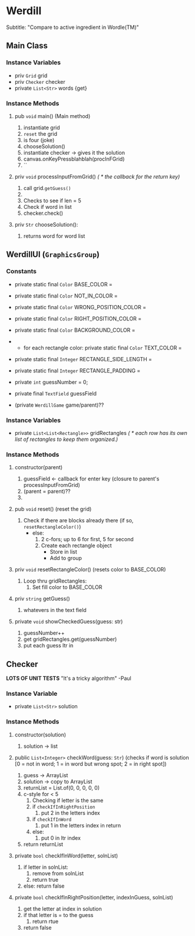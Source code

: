 # Werdill
Subtitle: "Compare to active ingredient in Wordle(TM)"

<!-------------------------------------------------------->

## Main Class

### Instance Variables
- priv `Grid` grid
- priv `Checker` checker
- private `List<Str>` words {get}

### Instance Methods
1. pub `void` main() (Main method)
    1. instantiate grid
    2. `reset` the grid
    3. is four (joke)
    3. chooseSolution()
    3. instantiate checker -> gives it the solution
    17. canvas.onKeyPressblahblah(procInFGrid)
    3. ``

2. priv `void` processInputFromGrid() *( \* the callback for the return key)*
    1. call grid.`getGuess()`
    219. 
    1. Checks to see if len = 5
    2. Check if word in list
    4. checker.check()

3. priv `Str` chooseSolution():
    1. returns word for word list


<!-------------------------------------------------------->

## WerdillUI (`GraphicsGroup`)

### Constants
- private static final `Color` BASE_COLOR = 
- private static final `Color` NOT_IN_COLOR =
- private static final `Color` WRONG_POSITION_COLOR =
- private static final `Color` RIGHT_POSITION_COLOR =
- private static final `Color` BACKGROUND_COLOR =
- * for each rectangle color: private static final `Color` TEXT_COLOR =
- private static final `Integer` RECTANGLE_SIDE_LENGTH =
- private static final `Integer` RECTANGLE_PADDING =

- private `int` guessNumber = 0;

- private final `TextField` guessField

- (private `WerdillGame` game/parent)??

### Instance Variables
- private `List<List<Rectangle>>` gridRectangles *( \* each row has its own list of rectangles to keep them organized.)*

### Instance Methods
1. constructor(parent)
    1. guessField <- callback for enter key (closure to parent's processInputFromGrid)
    17. (parent = parent)??
    42069. 

2. pub `void` reset() (reset the grid)
    1. Check if there are blocks already there (if so, `resetRectangleColor()`)
        - else:
            1. 2 c-fors; up to 6 for first, 5 for second
            2. Create each rectangle object
                - Store in list
                - Add to group

3. priv `void` resetRectangleColor() (resets color to BASE_COLOR)
    1. Loop thru gridRectangles: 
        1. Set fill color to BASE_COLOR

3. priv `string` getGuess()
    1. whatevers in the text field

4. private `void` showCheckedGuess(guess: str)
    1. guessNumber++
    2. get gridRectangles.get(guessNumber)
    3. put each guess ltr in

<!-- 3. pub `void` -->


<!-------------------------------------------------------->

## Checker
**LOTS OF UNIT TESTS** "It's a tricky algorithm" -Paul

### Instance Variable
- private `List<Str>` solution

### Instance Methods
1. constructor(solution)
    1. solution -> list

2. public `List<Integer>` checkWord(guess: `Str`) (checks if word is solution [0 = not in word; 1 = in word but wrong spot; 2 = in right spot])
    1. guess -> ArrayList
    7. solution -> copy to ArrayList
    1. returnList = List.of(0, 0, 0, 0, 0)
    2. c-style for < 5
        1. Checking if letter is the same
        2. if `checkIfInRightPosition`
            1. put 2 in the letters index
        3. if `checkIfInWord`
            1. put 1 in the letters index in return
        4. else:
            1. put 0 in ltr index
    19. return returnList

3. private `bool` checkIfInWord(letter, solnList)
    1. if letter in solnList:
        1. remove from solnList
        1. return true
    2. else: return false

3. private `bool` checkIfInRightPosition(letter, indexInGuess, solnList)
    1. get the letter at index in solution
    2. if that letter is = to the guess
        1. return rtue
    3. return false
